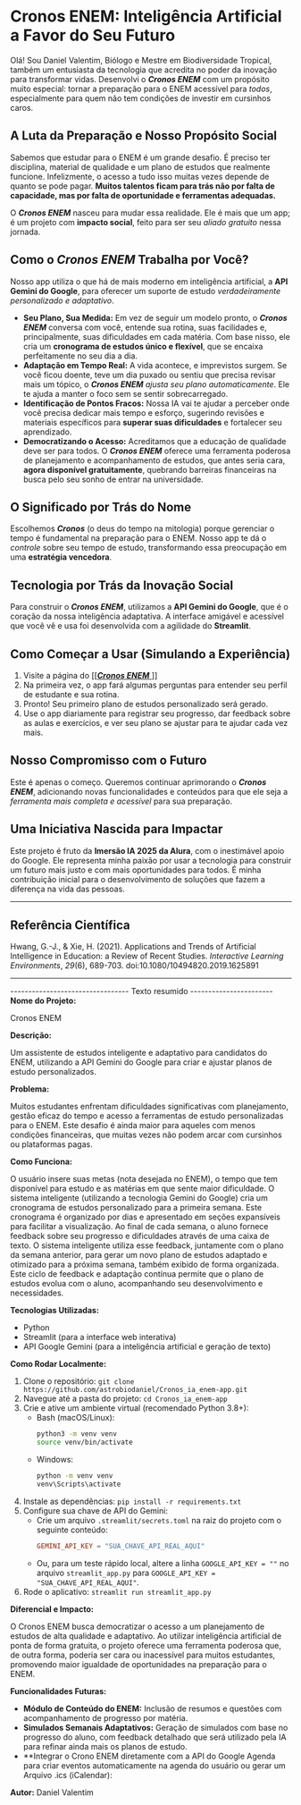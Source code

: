 # Cronos ENEM: Inteligência Artificial a Favor do Seu Futuro

Olá! Sou Daniel Valentim, Biólogo e Mestre em Biodiversidade Tropical, também um entusiasta da tecnologia que acredita no poder da inovação para transformar vidas. Desenvolvi o **_Cronos ENEM_** com um propósito muito especial: tornar a preparação para o ENEM acessível para *todos*, especialmente para quem não tem condições de investir em cursinhos caros.

## A Luta da Preparação e Nosso Propósito Social

Sabemos que estudar para o ENEM é um grande desafio. É preciso ter disciplina, material de qualidade e um plano de estudos que realmente funcione. Infelizmente, o acesso a tudo isso muitas vezes depende de quanto se pode pagar. **Muitos talentos ficam para trás não por falta de capacidade, mas por falta de oportunidade e ferramentas adequadas.**

O **_Cronos ENEM_** nasceu para mudar essa realidade. Ele é mais que um app; é um projeto com **impacto social**, feito para ser seu *aliado gratuito* nessa jornada.

## Como o **_Cronos ENEM_** Trabalha por Você?

Nosso app utiliza o que há de mais moderno em inteligência artificial, a **API Gemini do Google**, para oferecer um suporte de estudo *verdadeiramente personalizado e adaptativo*.

* **Seu Plano, Sua Medida:** Em vez de seguir um modelo pronto, o **_Cronos ENEM_** conversa com você, entende sua rotina, suas facilidades e, principalmente, suas dificuldades em cada matéria. Com base nisso, ele cria um **cronograma de estudos único e flexível**, que se encaixa perfeitamente no seu dia a dia.
* **Adaptação em Tempo Real:** A vida acontece, e imprevistos surgem. Se você ficou doente, teve um dia puxado ou sentiu que precisa revisar mais um tópico, o **_Cronos ENEM_** *ajusta seu plano automaticamente*. Ele te ajuda a manter o foco sem se sentir sobrecarregado.
* **Identificação de Pontos Fracos:** Nossa IA vai te ajudar a perceber onde você precisa dedicar mais tempo e esforço, sugerindo revisões e materiais específicos para **superar suas dificuldades** e fortalecer seu aprendizado.
* **Democratizando o Acesso:** Acreditamos que a educação de qualidade deve ser para todos. O **_Cronos ENEM_** oferece uma ferramenta poderosa de planejamento e acompanhamento de estudos, que antes seria cara, **agora disponível gratuitamente**, quebrando barreiras financeiras na busca pelo seu sonho de entrar na universidade.

## O Significado por Trás do Nome

Escolhemos **_Cronos_** (o deus do tempo na mitologia) porque gerenciar o tempo é fundamental na preparação para o ENEM. Nosso app te dá o *controle* sobre seu tempo de estudo, transformando essa preocupação em uma **estratégia vencedora**.

## Tecnologia por Trás da Inovação Social

Para construir o **_Cronos ENEM_**, utilizamos a **API Gemini do Google**, que é o coração da nossa inteligência adaptativa. A interface amigável e acessível que você vê e usa foi desenvolvida com a agilidade do **Streamlit**.

## Como Começar a Usar (Simulando a Experiência)

1.  Visite a página do [\[[**_Cronos ENEM_** ](https://astrobiodaniel-cronos-ia-enem-app-streamlit-app-guobpe.streamlit.app/)\]]
2.  Na primeira vez, o app fará algumas perguntas para entender seu perfil de estudante e sua rotina.
3.  Pronto! Seu primeiro plano de estudos personalizado será gerado.
4.  Use o app diariamente para registrar seu progresso, dar feedback sobre as aulas e exercícios, e ver seu plano se ajustar para te ajudar cada vez mais.

## Nosso Compromisso com o Futuro

Este é apenas o começo. Queremos continuar aprimorando o **_Cronos ENEM_**, adicionando novas funcionalidades e conteúdos para que ele seja a *ferramenta mais completa e acessível* para sua preparação.

## Uma Iniciativa Nascida para Impactar

Este projeto é fruto da **Imersão IA 2025 da Alura**, com o inestimável apoio do Google. Ele representa minha paixão por usar a tecnologia para construir um futuro mais justo e com mais oportunidades para todos. É minha contribuição inicial para o desenvolvimento de soluções que fazem a diferença na vida das pessoas.

---

## Referência Científica

Hwang, G.-J., & Xie, H. (2021). Applications and Trends of Artificial Intelligence in Education: a Review of Recent Studies. *Interactive Learning Environments*, *29*(6), 689-703. doi:10.1080/10494820.2019.1625891

---
--------------------------------- Texto resumido -----------------------
**Nome do Projeto:** 

Cronos ENEM

**Descrição:** 

Um assistente de estudos inteligente e adaptativo para candidatos do ENEM, utilizando a API Gemini do Google para criar e ajustar planos de estudo personalizados.

**Problema:** 

Muitos estudantes enfrentam dificuldades significativas com planejamento, gestão eficaz do tempo e acesso a ferramentas de estudo personalizadas para o ENEM. Este desafio é ainda maior para aqueles com menos condições financeiras, que muitas vezes não podem arcar com cursinhos ou plataformas pagas.

**Como Funciona:**

O usuário insere suas metas (nota desejada no ENEM), o tempo que tem disponível para estudo e as matérias em que sente maior dificuldade.
O sistema inteligente (utilizando a tecnologia Gemini do Google) cria um cronograma de estudos personalizado para a primeira semana. Este cronograma é organizado por dias e apresentado em seções expansíveis para facilitar a visualização.
Ao final de cada semana, o aluno fornece feedback sobre seu progresso e dificuldades através de uma caixa de texto.
O sistema inteligente utiliza esse feedback, juntamente com o plano da semana anterior, para gerar um novo plano de estudos adaptado e otimizado para a próxima semana, também exibido de forma organizada.
Este ciclo de feedback e adaptação contínua permite que o plano de estudos evolua com o aluno, acompanhando seu desenvolvimento e necessidades.

**Tecnologias Utilizadas:**

  * Python
  * Streamlit (para a interface web interativa)
  * API Google Gemini (para a inteligência artificial e geração de texto)

**Como Rodar Localmente:**

1.  Clone o repositório: `git clone https://github.com/astrobiodaniel/Cronos_ia_enem-app.git`
2.  Navegue até a pasta do projeto: `cd Cronos_ia_enem-app`
3.  Crie e ative um ambiente virtual (recomendado Python 3.8+):
      * Bash (macOS/Linux):
        ```bash
        python3 -m venv venv
        source venv/bin/activate
        ```
      * Windows:
        ```bash
        python -m venv venv
        venv\Scripts\activate
        ```
4.  Instale as dependências: `pip install -r requirements.txt`
5.  Configure sua chave de API do Gemini:
      * Crie um arquivo `.streamlit/secrets.toml` na raiz do projeto com o seguinte conteúdo:
        ```toml
        GEMINI_API_KEY = "SUA_CHAVE_API_REAL_AQUI"
        ```
      * Ou, para um teste rápido local, altere a linha `GOOGLE_API_KEY = ""` no arquivo `streamlit_app.py` para `GOOGLE_API_KEY = "SUA_CHAVE_API_REAL_AQUI"`. 
6.  Rode o aplicativo: `streamlit run streamlit_app.py`

**Diferencial e Impacto:**

O Cronos ENEM busca democratizar o acesso a um planejamento de estudos de alta qualidade e adaptativo. Ao utilizar inteligência artificial de ponta de forma gratuita, o projeto oferece uma ferramenta poderosa que, de outra forma, poderia ser cara ou inacessível para muitos estudantes, promovendo maior igualdade de oportunidades na preparação para o ENEM.

**Funcionalidades Futuras:**

  * **Módulo de Conteúdo do ENEM:** Inclusão de resumos e questões com acompanhamento de progresso por matéria.
  * **Simulados Semanais Adaptativos:** Geração de simulados com base no progresso do aluno, com feedback detalhado que será utilizado pela IA para refinar ainda mais os planos de estudo.
  * **Integrar o Crono ENEM diretamente com a API do Google Agenda para criar eventos automaticamente na agenda do usuário ou gerar um Arquivo .ics (iCalendar):

**Autor:** 
Daniel Valentim
